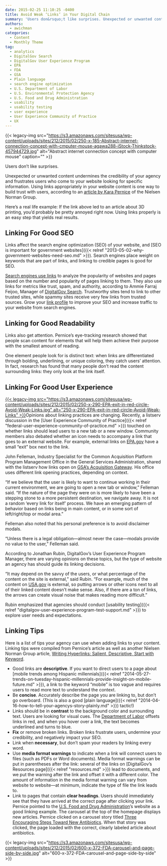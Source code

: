 ```yaml
---
date: 2015-02-25 11:10:25 -0400
title: Avoid Weak ‘Links’ in Your Digital Chain
summary: 'Users don&rsquo;t like surprises. Unexpected or unwanted content undermines the credibility of your agency and frustrates users who come to your website looking for specific information. Using links appropriately in your website content is one way to build trust with users, according to an article by Kara Pernice of the Nielsen Norman Group. Here&rsquo;s a'
authors:
  - awichman
categories:
  - Content
  - Monthly Theme
tag:
  - analytics
  - DigitalGov Search
  - DigitalGov User Experience Program
  - EPA
  - FDA
  - GSA
  - Plain language
  - search engine optimization
  - U.S. Department of Labor
  - U.S. Environmental Protection Agency
  - U.S. Food and Drug Administration
  - usability
  - usability testing
  - user experience
  - User Experience Community of Practice
  - UX
---
```


{{< legacy-img src="https://s3.amazonaws.com/sitesusa/wp-content/uploads/sites/212/2015/02/250-x-185-Abstract-internet-connection-concept-with-cmputer-mouse-agawa288-iStock-Thinkstock-457944729.jpg" alt="Abstract internet connection concept with computer mouse" caption="" >}} 

Users don’t like surprises.

Unexpected or unwanted content undermines the credibility of your agency and frustrates users who come to your website looking for specific information. Using links appropriately in your website content is one way to build trust with users, according to an [article by Kara Pernice](http://www.nngroup.com/articles/link-promise/) of the Nielsen Norman Group.

Here’s a real life example: If the link above led to an article about 3D printing, you’d probably be pretty annoyed right now. Using links properly is an easy step that yields real results.

## Linking For Good SEO

Links affect the search engine optimization (SEO) of your website, and [SEO is important for government websites]({{< relref "2013-05-02-why-government-websites-need-seo.md" >}}). Search engines place weight on keywords that are part of links, and linking to credible pages is good for SEO.

[Search engines use links](http://moz.com/blog/10-illustrations-on-search-engines-valuation-of-links) to analyze the popularity of websites and pages based on the number and popularity of pages linking to them. They also use links for metrics like trust, spam, and authority, according to Ammie Farraj Feijoo, Manager of [DigitalGov Search](http://search.WHATEVER/). Trustworthy sites tend to link to other trusted sites, while spammy sites receive very few links from trusted sources. Grow your [link profile](http://moz.com/beginners-guide-to-seo/growing-popularity-and-links) to improve your SEO and increase traffic to your website from search engines.

## Linking for Good Readability

Links also get attention. Pernice’s eye-tracking research showed that people scan content for elements that will help them achieve their purpose with the smallest amount of reading.

One element people look for is distinct text: when links are differentiated through bolding, underlining, or unique coloring, they catch users’ attention. In fact, research has found that many people don’t read the content surrounding links: they only look at the link itself.

## Linking For Good User Experience

[{{< legacy-img src="https://s3.amazonaws.com/sitesusa/wp-content/uploads/sites/212/2015/02/250-x-290-EPA-exit-in-red-circle-Avoid-Weak-Links.jpg" alt="250-x-290-EPA-exit-in-red-circle-Avoid-Weak-Links" >}}](http://www2.epa.gov/international-cooperation/epa-collaboration-china)Opinions about linking practices are changing. Recently, a listserv discussion in the [User Experience Community of Practice]({{< relref "federal-user-experience-community-of-practice.md" >}}) touched on whether links should lead users to a new tab or a new window. Community members also debated whether an icon needs to accompany a link that goes to an external website. For example, external links on [EPA.gov](http://www.epa.gov/) have a small “exit” box next to the link.

John Felleman, Industry Specialist for the Common Acquisition Platform Program Management Office in the General Services Administration, shared with the listserv how links open on [GSA&#8217;s Acquisition Gateway](https://hallways.cap.gsa.gov/homepage/welcome.html). His office uses different link opening practices, depending on context.

“If we believe that the user is likely to want to continue working in their current environment, we are going to open a new tab or window,” Felleman said. “If the nature of the page they were on is more likely to have been a stepping stone to a more persistent destination, we navigate away. It is not a random ‘every link for itself’ process. We have an emerging pattern of behavior based on links being in main content, or in some sort of left/right/top or modal area.”

Felleman also noted that his personal preference is to avoid disclaimer modals.

“Unless there is a legal obligation—almost never the case—modals provide no value to the user,” Felleman said.

According to Jonathan Rubin, DigitalGov&#8217;s User Experience Program Manager, there are varying opinions on these topics, but the type of website an agency has should guide its linking decisions.

“It may depend on the savvy of the users, or what percentage of the content on the site is external,” said Rubin. “For example, much of the content on [USA.gov](http://www.usa.gov/) is external, so putting arrows or other icons next to all of their linked content doesn&#8217;t make sense. Also, if there are a ton of links, the arrows can create visual noise that makes reading more difficult.”

Rubin emphasized that agencies should conduct [usability testing]({{< relref "digitalgov-user-experience-program-test-support.md" >}}) to explore user needs and expectations.

## Linking Tips

Here is a list of tips your agency can use when adding links to your content. Linking tips were compiled from Pernice’s article as well as another Nielsen Norman Group article, [Writing Hyperlinks: Salient, Descriptive, Start with Keyword](http://www.nngroup.com/articles/writing-links/).

  * Good links are **descriptive**. If you want to direct users to a page about [mobile trends among Hispanic millennials]({{< relref "2014-05-27-trends-on-tuesday-hispanic-millennials-provide-insight-on-mobile-future.md" >}}), a link to the keyword “mobile” is too vague and requires users to read more text to understand the context.
  * Be **concise**. Accurately describe the page you are linking to, but don’t go overboard. (This is also a good [plain language]({{< relref "2014-04-16-how-to-tell-your-agencys-story-plainly.md" >}}) tactic!)
  * Links should be in **contrast** to the background color and surrounding text. Users are looking for visual cues. The [Department of Labor](http://www.dol.gov/) offsets links in red, and when you hover over a link, the text becomes underlined and turns to blue.
  * **Fix** or remove broken links. Broken links frustrate users, undermine your credibility, and negatively impact your SEO.
  * Link when **necessary**, but don’t spam your readers by linking every word.
  * Use **media format warnings** to indicate when a link will connect users to files (such as PDFs or Word documents). Media format warnings can be put in parentheses after the link: several of the links on [DigitalGov’s Resources page]({{< relref "resources.md" >}}) lead to documents, and we put the warning after the link and offset it with a different color. The amount of information in the media format warning can vary from website to website—at minimum, indicate the type of file the link leads to.
  * Link to pages that contain **clear headings**. Users should immediately see that they have arrived at the correct page after clicking your link. Pernice pointed to the [U.S. Food and Drug Administration](http://www.fda.gov/)’s website as a good linking example. The carousel at the top of the homepage displays new articles. Pernice clicked on a carousel story titled [Three Encouraging Steps Toward New Antibiotics](http://blogs.fda.gov/fdavoice/index.php/2014/09/three-encouraging-steps-towards-new-antibiotics/). When that story was clicked, the page loaded with the correct, clearly labeled article about antibiotics.

{{< legacy-img src="https://s3.amazonaws.com/sitesusa/wp-content/uploads/sites/212/2015/02/600-x-372-FDA-carousel-and-page-side-by-side.jpg" alt="600-x-372-FDA-carousel-and-page-side-by-side" >}}